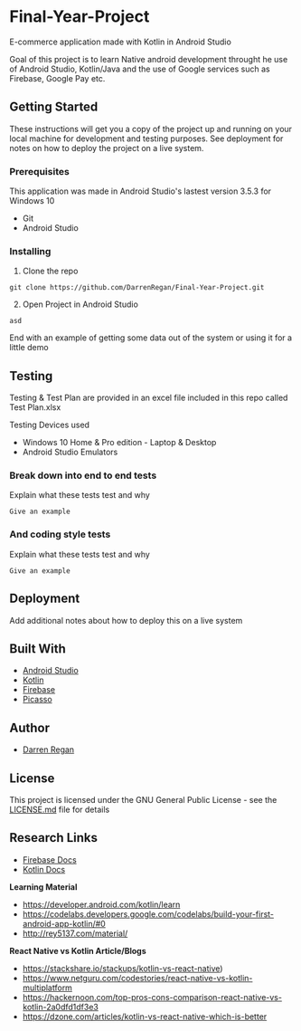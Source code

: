 # Final-Year-Project
E-commerce application made with Kotlin in Android Studio

Goal of this project is to learn Native android development throught he use of Android Studio, Kotlin/Java and the use of Google services such as Firebase, Google Pay etc.

## Getting Started

These instructions will get you a copy of the project up and running on your local machine for development and testing purposes. See deployment for notes on how to deploy the project on a live system.

### Prerequisites

This application was made in Android Studio's lastest version 3.5.3 for Windows 10

* Git
* Android Studio

### Installing

1. Clone the repo

```
git clone https://github.com/DarrenRegan/Final-Year-Project.git
```

2. Open Project in Android Studio

```
asd
```

End with an example of getting some data out of the system or using it for a little demo

## Testing 

Testing & Test Plan are provided in an excel file included in this repo called Test Plan.xlsx

Testing Devices used
* Windows 10 Home & Pro edition - Laptop & Desktop
* Android Studio Emulators

### Break down into end to end tests

Explain what these tests test and why

```
Give an example
```

### And coding style tests

Explain what these tests test and why

```
Give an example
```

## Deployment

Add additional notes about how to deploy this on a live system

## Built With

* [Android Studio](https://developer.android.com/studio)
* [Kotlin](https://kotlinlang.org/)
* [Firebase](https://square.github.io/picasso/)
* [Picasso](https://firebase.google.com/)

## Author

* [Darren Regan](https://github.com/DarrenRegan)

## License

This project is licensed under the GNU General Public License - see the [LICENSE.md](LICENSE.md) file for details

## Research Links

* [Firebase Docs](https://firebase.google.com/docs)
* [Kotlin Docs](https://kotlinlang.org/docs/reference/)

**Learning Material**

* https://developer.android.com/kotlin/learn
* https://codelabs.developers.google.com/codelabs/build-your-first-android-app-kotlin/#0
* http://rey5137.com/material/

**React Native vs Kotlin Article/Blogs**

* https://stackshare.io/stackups/kotlin-vs-react-native)
* https://www.netguru.com/codestories/react-native-vs-kotlin-multiplatform
* https://hackernoon.com/top-pros-cons-comparison-react-native-vs-kotlin-2a0dfd1df3e3
* https://dzone.com/articles/kotlin-vs-react-native-which-is-better

